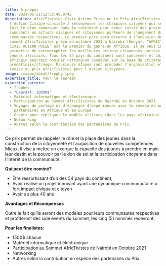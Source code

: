 ```yaml
---
title: À propos
date: 2021-05-21T12:58:40.074Z
description: AfricTivistes Civic Action Prize ou le Prix AfricTivistes pour
  l'Action Civique consiste à récompenser les champions citoyens qui se sont
  fait le plus remarquer dans le continent pour avoir initié des projets
  innovants ou actions civiques et citoyennes porteurs de changement dans leurs
  communautés respectives. Le premier prix sera décerné à l’occasion du 3e
  sommet AfricTivistes prévu en octobre 2021 à Nairobi (Kenya). “AFRICTIVISTES
  CIVIC ACTION PRIZE” est le premier du genre en Afrique. Il se veut inclusif et
  permettra de cartographier les meilleures actions citoyennes portées par de
  jeunes africains. Tous les 54 pays du continent sont concernés et chaque
  africain pourrait nominer <strong>un candidat sur la base de critères
  prédéfinis</strong>. Plusieurs étapes vont précéder l’organisation et la
  remise du prix AfricTivistes pour l’action citoyenne.
image: images/about/trophy.jpeg
expertise_title: Pour le lauréat
expertise_sectors:
  - Trophée
  - "Lauréat: 10000$"
  - Matériel informatique et électronique
  - Participation au Sommet AfricTivistes de Nairobi en Octobre 2021
  - Voyages de partage et d’échanges d’expériences avec le réseau de nos
    partenaires en Afrique et en Europe
  - Grants pour répliquer le modèle ailleurs (dans les pays africains)
  - Networking
  - Autres selon la contribution des partenaires du Prix.
---
```



Ce prix permet de rappeler le rôle et la place des jeunes dans la construction de la citoyenneté et l’acquisition de nouvelles compétences. Mieux, il vise à mettre en exergue la capacité des jeunes à prendre en main leur destin et le pouvoir par le don de soi et la participation citoyenne dans l'intérêt de la communauté.

**Qui peut être nominé?**

* Être ressortissant d’un des 54 pays du continent;
* Avoir réalisé un projet innovant ayant une dynamique communautaire à fort impact civique et citoyen
* Avoir au plus 40 ans

**Avantages et Récompenses**

Outre le fait qu’ils seront des modèles pour leurs communautés respectives et profiteront des side events du sommet, les cinq (5) nominés recevront:

**Pour les finalistes:**

* 1500$ chacun
* Matériel informatique et électronique
* Participation au Sommet AfricTivistes de Nairobi en Octobre 2021
* Networking
* Autres selon la contribution en espèce des partenaires du Prix